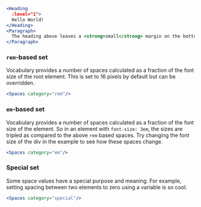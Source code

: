 ```jsx
<Heading
  :level="1">
  Hello World!
</Heading>
<Paragraph>
  The heading above leaves a <strong>small</strong> margin on the bottom.
</Paragraph>
```

### `rem`-based set

Vocabulary provides a number of spaces calculated as a fraction of the font size
of the root element. This is set to 16 pixels by default but can be overridden.

```jsx noeditor
<Spaces category="rem"/>
```

### `em`-based set

Vocabulary provides a number of spaces calculated as a fraction of the font size
of the element. So in an element with `font-size: 3em`, the sizes are 
tripled as compared to the above `rem` based spaces. Try changing the font size
of the div in the example to see how these spaces change.

```jsx noeditor
<Spaces category="em"/>
```

### Special set

Some space values have a special purpose and meaning. For example, setting 
spacing between two elements to zero using a variable is so cool.

```jsx noeditor
<Spaces category="special"/>
``` 
